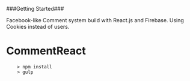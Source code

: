 
###Getting Started###

Facebook-like Comment system build with React.js and Firebase. Using Cookies instead of users.

# CommentReact

```
	> npm install
	> gulp
```


